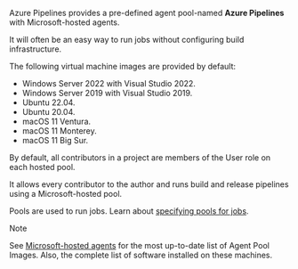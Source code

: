 Azure Pipelines provides a pre-defined agent pool-named **Azure Pipelines** with Microsoft-hosted agents.

It will often be an easy way to run jobs without configuring build infrastructure.

The following virtual machine images are provided by default:

 -  Windows Server 2022 with Visual Studio 2022.
 -  Windows Server 2019 with Visual Studio 2019.
 -  Ubuntu 22.04.
 -  Ubuntu 20.04.
 -  macOS 11 Ventura.
 -  macOS 11 Monterey.
 -  macOS 11 Big Sur.

By default, all contributors in a project are members of the User role on each hosted pool.

It allows every contributor to the author and runs build and release pipelines using a Microsoft-hosted pool.

Pools are used to run jobs. Learn about [specifying pools for jobs](/azure/devops/pipelines/process/phases).

> [!NOTE]
> See [Microsoft-hosted agents](https://learn.microsoft.com/en-us/azure/devops/pipelines/agents/hosted?view=azure-devops&tabs=yaml#software) for the most up-to-date list of Agent Pool Images. Also, the complete list of software installed on these machines.
